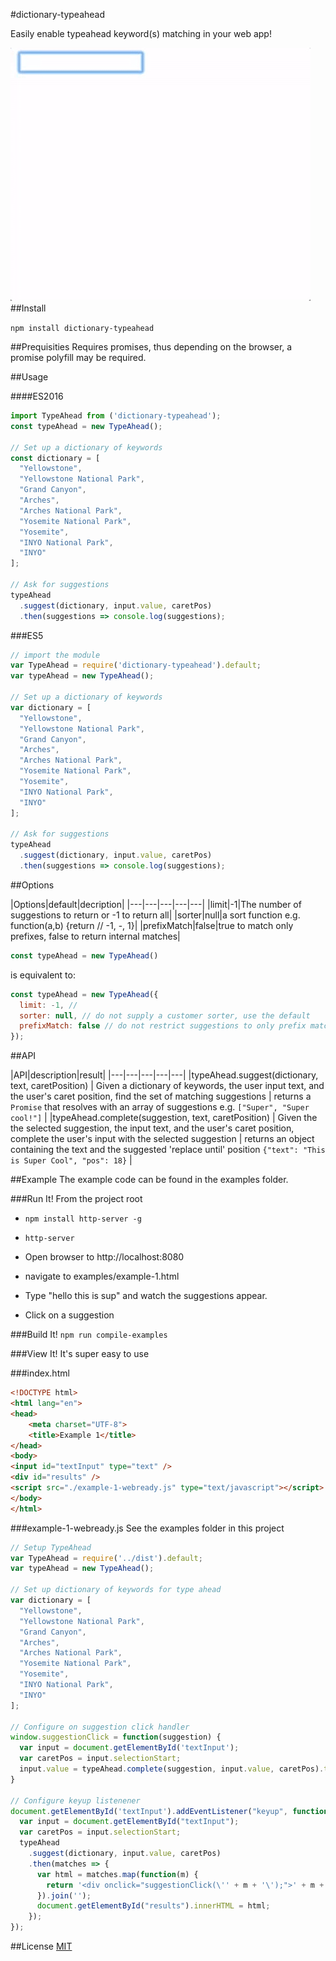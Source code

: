 #dictionary-typeahead

Easily enable typeahead keyword(s) matching in your web app!

![](https://raw.githubusercontent.com/cdimascio/dictionary-typeahead/master/examples/example-1.gif)
##Install

`npm install dictionary-typeahead`

##Prequisities
Requires promises, thus depending on the browser, a promise polyfill may be required.

##Usage

####ES2016

```javascript
import TypeAhead from ('dictionary-typeahead');
const typeAhead = new TypeAhead();

// Set up a dictionary of keywords
const dictionary = [
  "Yellowstone",
  "Yellowstone National Park",
  "Grand Canyon",
  "Arches",
  "Arches National Park",
  "Yosemite National Park",
  "Yosemite",
  "INYO National Park",
  "INYO"
];

// Ask for suggestions
typeAhead
  .suggest(dictionary, input.value, caretPos)
  .then(suggestions => console.log(suggestions);
```

###ES5

```javascript
// import the module
var TypeAhead = require('dictionary-typeahead').default;
var typeAhead = new TypeAhead();

// Set up a dictionary of keywords
var dictionary = [
  "Yellowstone",
  "Yellowstone National Park",
  "Grand Canyon",
  "Arches",
  "Arches National Park",
  "Yosemite National Park",
  "Yosemite",
  "INYO National Park",
  "INYO"
];

// Ask for suggestions
typeAhead
  .suggest(dictionary, input.value, caretPos)
  .then(suggestions => console.log(suggestions);
```

##Options
 
|Options|default|decription| 
|---|---|---|---|---|
|limit|-1|The number of suggestions to return or -1 to return all|
|sorter|null|a sort function e.g. function(a,b) {return // -1, -, 1}|
|prefixMatch|false|true to match only prefixes, false to return internal matches|
```javascript
const typeAhead = new TypeAhead()
```

is equivalent to:

```javascript
const typeAhead = new TypeAhead({
  limit: -1, // 
  sorter: null, // do not supply a customer sorter, use the default
  prefixMatch: false // do not restrict suggestions to only prefix matches
});
```

##API

|API|description|result| 
|---|---|---|---|---|
|typeAhead.suggest(dictionary, text, caretPosition)   | Given a dictionary of keywords, the user input text, and the user's caret position, find the set of matching suggestions |  returns a `Promise` that resolves with an array of suggestions e.g. `["Super", "Super cool!"]` |
|typeAhead.complete(suggestion, text, caretPosition)  |  Given the the selected suggestion, the input text, and the user's caret position, complete the user's input with the selected suggestion | returns an object containing the text and the suggested 'replace until' position `{"text": "This is Super Cool", "pos": 18}` |
 
##Example
The example code can be found in the examples folder.

###Run It!
From the project root

- `npm install http-server -g`

- `http-server`

- Open browser to http://localhost:8080

- navigate to examples/example-1.html

- Type "hello this is sup" and watch the suggestions appear. 

- Click on a suggestion

###Build It!
`npm run compile-examples`

###View It!
It's super easy to use

###index.html
```html
<!DOCTYPE html>
<html lang="en">
<head>
    <meta charset="UTF-8">
    <title>Example 1</title>
</head>
<body>
<input id="textInput" type="text" />
<div id="results" />
<script src="./example-1-webready.js" type="text/javascript"></script>
</body>
</html>
```

###example-1-webready.js
See the examples folder in this project

```javascript
// Setup TypeAhead
var TypeAhead = require('../dist').default;
var typeAhead = new TypeAhead();

// Set up dictionary of keywords for type ahead
var dictionary = [
  "Yellowstone",
  "Yellowstone National Park",
  "Grand Canyon",
  "Arches",
  "Arches National Park",
  "Yosemite National Park",
  "Yosemite",
  "INYO National Park",
  "INYO"
];

// Configure on suggestion click handler
window.suggestionClick = function(suggestion) {
  var input = document.getElementById('textInput');
  var caretPos = input.selectionStart;
  input.value = typeAhead.complete(suggestion, input.value, caretPos).text;
}

// Configure keyup listenener
document.getElementById('textInput').addEventListener("keyup", function(e) {
  var input = document.getElementById("textInput");
  var caretPos = input.selectionStart;
  typeAhead
    .suggest(dictionary, input.value, caretPos)
    .then(matches => {
      var html = matches.map(function(m) {
        return '<div onclick="suggestionClick(\'' + m + '\');">' + m + '</div>';
      }).join('');
      document.getElementById("results").innerHTML = html;
    });
});

```

##License
[MIT](https://opensource.org/licenses/MIT)